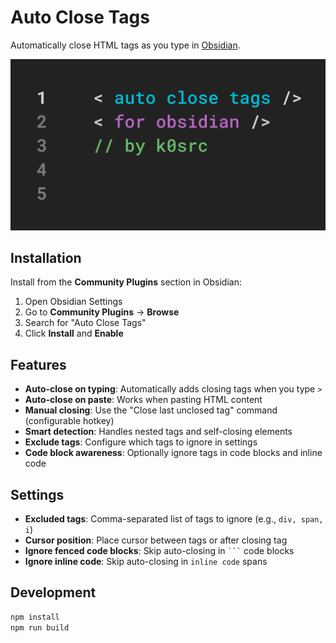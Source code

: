 # Auto Close Tags

Automatically close HTML tags as you type in [Obsidian](https://obsidian.md/).

![splash](assets/splash.png)

## Installation

Install from the **Community Plugins** section in Obsidian:

1. Open Obsidian Settings
2. Go to **Community Plugins** → **Browse**
3. Search for "Auto Close Tags"
4. Click **Install** and **Enable**

## Features

-   **Auto-close on typing**: Automatically adds closing tags when you type `>`
-   **Auto-close on paste**: Works when pasting HTML content
-   **Manual closing**: Use the "Close last unclosed tag" command (configurable hotkey)
-   **Smart detection**: Handles nested tags and self-closing elements
-   **Exclude tags**: Configure which tags to ignore in settings
-   **Code block awareness**: Optionally ignore tags in code blocks and inline code

## Settings

-   **Excluded tags**: Comma-separated list of tags to ignore (e.g., `div, span, i`)
-   **Cursor position**: Place cursor between tags or after closing tag
-   **Ignore fenced code blocks**: Skip auto-closing in ` ``` ` code blocks
-   **Ignore inline code**: Skip auto-closing in `inline code` spans

## Development

```bash
npm install
npm run build
```
